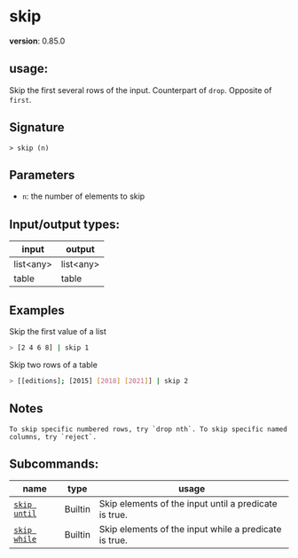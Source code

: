 # skip

**version**: 0.85.0

## **usage**:

Skip the first several rows of the input. Counterpart of `drop`. Opposite of `first`.

## Signature

`> skip (n)`

## Parameters

- `n`: the number of elements to skip

## Input/output types:

| input       | output      |
| ----------- | ----------- |
| list\<any\> | list\<any\> |
| table       | table       |

## Examples

Skip the first value of a list

```bash
> [2 4 6 8] | skip 1
```

Skip two rows of a table

```bash
> [[editions]; [2015] [2018] [2021]] | skip 2
```

## Notes

```text
To skip specific numbered rows, try `drop nth`. To skip specific named columns, try `reject`.
```

## Subcommands:

| name                                         | type    | usage                                                 |
| -------------------------------------------- | ------- | ----------------------------------------------------- |
| [`skip until`](/commands/docs/skip_until.md) | Builtin | Skip elements of the input until a predicate is true. |
| [`skip while`](/commands/docs/skip_while.md) | Builtin | Skip elements of the input while a predicate is true. |
